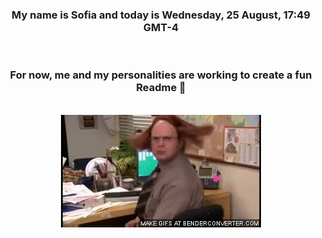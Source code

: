 


<div align="center">
<h3 >My name is Sofia and today is Wednesday, 25 August, 17:49 GMT-4</h3><br>
<h3 >For now, me and my personalities are working to create a fun Readme 👋
</h3><br>
<img src='img/dwight.gif' alt='working...'/>
</div>
